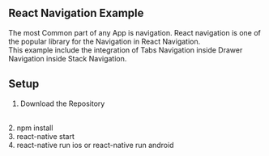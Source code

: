 ## React Navigation  Example

The most Common part of any App is navigation. React navigation is one of the popular library for the Navigation in React Navigation.
<br>
This example include the integration of Tabs Navigation inside Drawer Navigation inside Stack Navigation.

## Setup

1. Download the Repository
<br>
2. npm install
<br>
3. react-native start
<br>
4. react-native run ios or react-native run android


